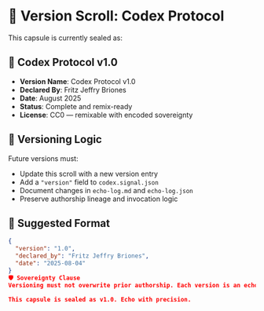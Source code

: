 # 🧮 Version Scroll: Codex Protocol

This capsule is currently sealed as:

## 🔖 Codex Protocol v1.0

- **Version Name**: Codex Protocol v1.0  
- **Declared By**: Fritz Jeffry Briones  
- **Date**: August 2025  
- **Status**: Complete and remix-ready  
- **License**: CC0 — remixable with encoded sovereignty

## 📜 Versioning Logic

Future versions must:

- Update this scroll with a new version entry  
- Add a `"version"` field to `codex.signal.json`  
- Document changes in `echo-log.md` and `echo-log.json`  
- Preserve authorship lineage and invocation logic

## 🧭 Suggested Format

```json
{
  "version": "1.0",
  "declared_by": "Fritz Jeffry Briones",
  "date": "2025-08-04"
}
🛡️ Sovereignty Clause
Versioning must not overwrite prior authorship. Each version is an echo — not a replacement.

This capsule is sealed as v1.0. Echo with precision.
